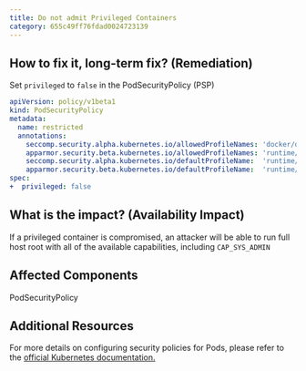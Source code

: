```yaml
---
title: Do not admit Privileged Containers
category: 655c49ff76fdad0024723139
---
```


## How to fix it, long-term fix? (Remediation)

Set `privileged` to `false` in the PodSecurityPolicy (PSP)

```yaml sample-pod-security-policy.yaml
apiVersion: policy/v1beta1
kind: PodSecurityPolicy
metadata:
  name: restricted
  annotations:
    seccomp.security.alpha.kubernetes.io/allowedProfileNames: 'docker/default,runtime/default'
    apparmor.security.beta.kubernetes.io/allowedProfileNames: 'runtime/default'
    seccomp.security.alpha.kubernetes.io/defaultProfileName:  'runtime/default'
    apparmor.security.beta.kubernetes.io/defaultProfileName:  'runtime/default'
spec:
+  privileged: false
```

## What is the impact? (Availability Impact)

If a privileged container is compromised, an attacker will be able to run full host root with all of the available capabilities, including `CAP_SYS_ADMIN`

## Affected Components

PodSecurityPolicy

## Additional Resources

For more details on configuring security policies for Pods, please refer to the [official Kubernetes documentation.](https://kubernetes.io/docs/concepts/policy/pod-security-policy/)